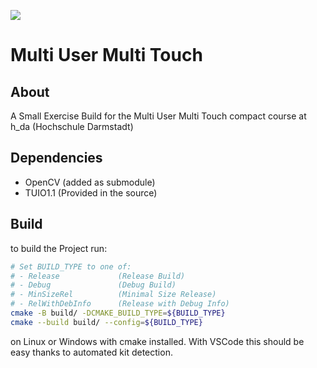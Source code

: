 <a href='https://jenkins.shodan.fyi/job/MultiUserMultiTouch/'><img src='https://jenkins.shodan.fyi/buildStatus/icon?job=MultiUserMultiTouch'></a>
# Multi User Multi Touch
## About
A Small Exercise Build for the Multi User Multi Touch compact course at h_da (Hochschule Darmstadt)

## Dependencies
- OpenCV (added as submodule)
- TUIO1.1 (Provided in the source)

## Build
to build the Project run:
```bash 
# Set BUILD_TYPE to one of:
# - Release             (Release Build)
# - Debug               (Debug Build)
# - MinSizeRel          (Minimal Size Release)
# - RelWithDebInfo      (Release with Debug Info)
cmake -B build/ -DCMAKE_BUILD_TYPE=${BUILD_TYPE}
cmake --build build/ --config=${BUILD_TYPE}
```
on Linux or Windows with cmake installed.
With VSCode this should be easy thanks to automated kit detection.

